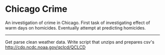 # Chicago Crime
An investigation of crime in Chicago. First task of investigating effect of warm days on homicides. Eventually attempt at predicting homicides. 
_____
Get parse clean weather data. Write script that unzips and prepares csv's http://cdo.ncdc.noaa.gov/qclcd/QCLCD
